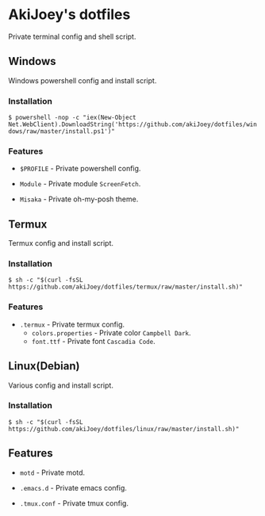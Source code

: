 # AkiJoey's dotfiles

Private terminal config and shell script.

## Windows

Windows powershell config and install script.

### Installation

`$ powershell -nop -c "iex(New-Object Net.WebClient).DownloadString('https://github.com/akiJoey/dotfiles/windows/raw/master/install.ps1')"`

### Features

* `$PROFILE` - Private powershell config.
+ `Module` - Private module `ScreenFetch`.
* `Misaka` - Private oh-my-posh theme.

## Termux

Termux config and install script.

### Installation

`$ sh -c "$(curl -fsSL https://github.com/akiJoey/dotfiles/termux/raw/master/install.sh)"`

### Features

- `.termux` - Private termux config.
  * `colors.properties` - Private color `Campbell Dark`.
  * `font.ttf` - Private font `Cascadia Code`.

## Linux(Debian)

Various config and install script.

### Installation

`$ sh -c "$(curl -fsSL https://github.com/akiJoey/dotfiles/linux/raw/master/install.sh)"`

## Features

* `motd` - Private motd.
+ `.emacs.d` - Private emacs config.
* `.tmux.conf` - Private tmux config.
